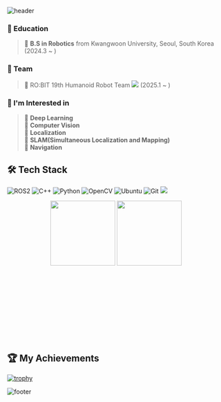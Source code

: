 <!-- kgh2005's ReadMe -->
![header](https://capsule-render.vercel.app/api?type=waving&color=gradient&height=170&section=header&text=KimGeunHyeong&fontSize=60&animation=fadeIn&fontAlignY=38&desc=Robotics&descAlignY=68&descAlign=72.8)

### 📖 Education
<!-- **I am studying at the Department of Robotics of Kwangwoon University.** -->
> 🏫 **B.S in Robotics** from Kwangwoon University, Seoul, South Korea (2024.3 ~ )

### 🌱 Team
> 💨 RO:BIT 19th Humanoid Robot Team <a href="[https://github.com/ROBIT-KOR-teamHumanoid](https://github.com/ROBIT-KOR-teamHumanoid)"><img src="https://img.shields.io/badge/Team RO:BIT_Humanoid-white?style=flat&logo=windowsterminal&logoColor=red"/></a> (2025.1 ~ )

### 💭 I'm Interested in   
> 🔎 **Deep Learning**<br>
> 🔎 **Computer Vision**<br>
> 🔎 **Localization**<br>
> 🔎 **SLAM(Simultaneous Localization and Mapping)**<br>
> 🔎 **Navigation**<br>

## 🛠 Tech Stack
![ROS2](https://img.shields.io/badge/ROS2-22314E?style=flat-square&logo=ros&logoColor=white)
![C++](https://img.shields.io/badge/-C++-00599C?style=flat-square&logo=c%2B%2B&logoColor=white)
![Python](https://img.shields.io/badge/-Python-3776AB?style=flat-square&logo=Python&logoColor=white)
![OpenCV](https://img.shields.io/badge/OpenCV-5C3EE8?style=flat-square&logo=opencv&logoColor=white)
![Ubuntu](https://img.shields.io/badge/Ubuntu-E95420?style=flat-square&logo=ubuntu&logoColor=white)
![Git](https://img.shields.io/badge/Git-F05032?style=flat-square&logo=git&logoColor=white)
<img src="https://img.shields.io/badge/HTML5-E34F26?style=flat-square&logo=html5&logoColor=white"/>



<div align="center" style="margin-bottom:200px">
    <img height=150px align="center" src="https://github-readme-stats.vercel.app/api?username=kgh2005&theme=radical&show_icons=true" />
    <img height=150px align="center" src="https://github-readme-stats.vercel.app/api/top-langs/?username=kgh2005&layout=compact&theme=radical" />
</div>

## 🏆 My Achievements

[![trophy](https://github-profile-trophy.vercel.app/?username=kgh2005&row=1&column=10&theme=monokai)](https://github.com/ryo-ma/github-profile-trophy)


![footer](https://capsule-render.vercel.app/api?type=waving&&color=gradient&height=80&section=footer&fontSize=90)
